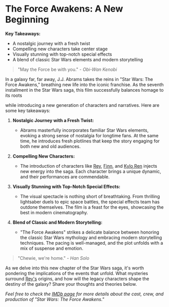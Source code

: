 # The Force Awakens: A New Beginning

**Key Takeaways:**

-   A nostalgic journey with a fresh twist
-   Compelling new characters take center stage
-   Visually stunning with top-notch special effects
-   A blend of classic Star Wars elements and modern storytelling

> "May the Force be with you." - _Obi-Wan Kenobi_

In a galaxy far, far away, J.J. Abrams takes the reins in "Star Wars: The Force Awakens," breathing new life into the iconic franchise. As the seventh installment in the Star Wars saga, this film successfully balances homage to its roots

while introducing a new generation of characters and narratives. Here are some key takeaways:

1. **Nostalgic Journey with a Fresh Twist:**

    - Abrams masterfully incorporates familiar Star Wars elements, evoking a strong sense of nostalgia for longtime fans. At the same time, he introduces fresh plotlines that keep the story engaging for both new and old audiences.

2. **Compelling New Characters:**

    - The introduction of characters like [Rey](<https://en.wikipedia.org/wiki/Rey_(Star_Wars)>), [Finn](<https://en.wikipedia.org/wiki/Finn_(Star_Wars)>), and [Kylo Ren](https://en.wikipedia.org/wiki/Kylo_Ren) injects new energy into the saga. Each character brings a unique dynamic, and their performances are commendable.

3. **Visually Stunning with Top-Notch Special Effects:**

    - The visual spectacle is nothing short of breathtaking. From thrilling lightsaber duels to epic space battles, the special effects team has outdone themselves. The film is a feast for the eyes, showcasing the best in modern cinematography.

4. **Blend of Classic and Modern Storytelling:**
    - "The Force Awakens" strikes a delicate balance between honoring the classic Star Wars mythology and embracing modern storytelling techniques. The pacing is well-managed, and the plot unfolds with a mix of suspense and emotion.

> "Chewie, we're home." - _Han Solo_

As we delve into this new chapter of the Star Wars saga, it's worth pondering the implications of the events that unfold. What mysteries surround [Rey's](<https://en.wikipedia.org/wiki/Rey_(Star_Wars)>) origins, and how will the legacy characters shape the destiny of the galaxy? Share your thoughts and theories below.

_Feel free to check the [IMDb page](https://www.imdb.com/title/tt2488496/) for more details about the cast, crew, and production of "Star Wars: The Force Awakens."_
